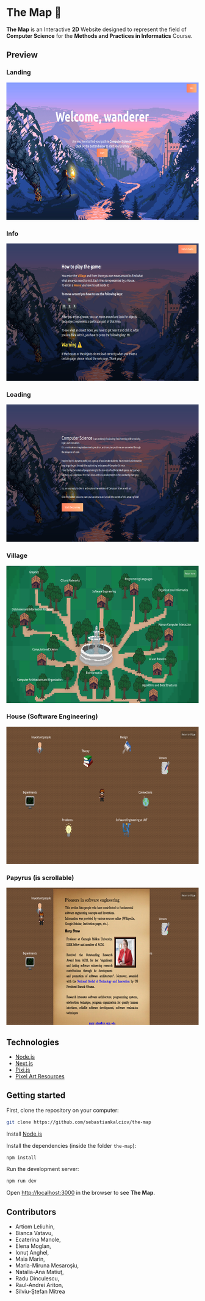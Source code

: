 # The Map 🧭

**The Map** is an Interactive **2D** Website designed to represent the field of **Computer Science** for the **Methods and Practices in Informatics** Course.

## Preview

### Landing
<img src = "previews/landing.png" width = "720px" height = "360px">

### Info
<img src = "previews/info.png" width = "720px" height = "360px">

### Loading
<img src = "previews/loading.png" width = "720px" height = "360px">

### Village
<img src = "previews/village.png" width = "720px" height = "360px">

### House (Software Engineering)
<img src = "previews/house.png" width = "720px" height = "360px">

### Papyrus (is scrollable)
<img src = "previews/papyrus.png" width = "720px" height = "360px">

## Technologies
- [Node.js](https://nodejs.org/en)
- [Next.js](https://nextjs.org/)
- [Pixi.js](https://pixijs.com/)
- [Pixel Art Resources](https://itch.io/game-assets/free/tag-pixel-art)

## Getting started

First, clone the repository on your computer:
```bash
git clone https://github.com/sebastiankalciov/the-map
```
Install [Node.js](https://nodejs.org/en)

Install the dependencies (inside the folder `the-map`):

```bash
npm install
```
Run the development server:
```bash
npm run dev
```

Open [http://localhost:3000](http://localhost:3000) in the browser to see **The Map**.

## Contributors
- Artiom Leliuhin,
- Bianca Vatavu,
- Ecaterina Manole,
- Elena Moglan,
- Ionuț Anghel,
- Maia Marin,
- Maria-Miruna Mesaroşiu,
- Natalia-Ana Matiuț,
- Radu Dinculescu,
- Raul-Andrei Ariton,
- Silviu-Ştefan Mitrea